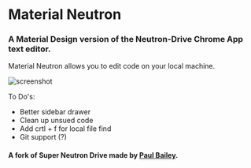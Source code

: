 # Material Neutron

### A Material Design version of the Neutron-Drive Chrome App text editor.


Material Neutron allows you to edit code on your local machine.

![screenshot](https://i.imgur.com/ha3DnGx.jpg)

To Do's:
- Better sidebar drawer
- Clean up unsued code
- Add crtl + f for local file find
- Git support (?)




#### A fork of Super Neutron Drive made by [Paul Bailey](https://github.com/pizzapanther/Super-Neutron-Drive).